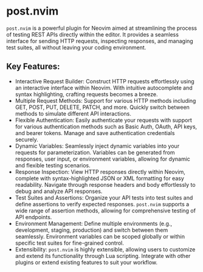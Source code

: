 # post.nvim
`post.nvim` is a powerful plugin for Neovim aimed at streamlining the process of testing REST APIs directly within the editor. It provides a seamless interface for sending HTTP requests, inspecting responses, and managing test suites, all without leaving your coding environment.

## Key Features:
- Interactive Request Builder: Construct HTTP requests effortlessly using an interactive interface within Neovim. With intuitive autocomplete and syntax highlighting, crafting requests becomes a breeze.
- Multiple Request Methods: Support for various HTTP methods including GET, POST, PUT, DELETE, PATCH, and more. Quickly switch between methods to simulate different API interactions.
- Flexible Authentication: Easily authenticate your requests with support for various authentication methods such as Basic Auth, OAuth, API keys, and bearer tokens. Manage and save authentication credentials securely.
- Dynamic Variables: Seamlessly inject dynamic variables into your requests for parameterization. Variables can be generated from responses, user input, or environment variables, allowing for dynamic and flexible testing scenarios.
- Response Inspection: View HTTP responses directly within Neovim, complete with syntax-highlighted JSON or XML formatting for easy readability. Navigate through response headers and body effortlessly to debug and analyze API responses.
- Test Suites and Assertions: Organize your API tests into test suites and define assertions to verify expected responses. `post.nvim` supports a wide range of assertion methods, allowing for comprehensive testing of API endpoints.
- Environment Management: Define multiple environments (e.g., development, staging, production) and switch between them seamlessly. Environment variables can be scoped globally or within specific test suites for fine-grained control.
- Extensibility: `post.nvim` is highly extensible, allowing users to customize and extend its functionality through Lua scripting. Integrate with other plugins or extend existing features to suit your workflow.
